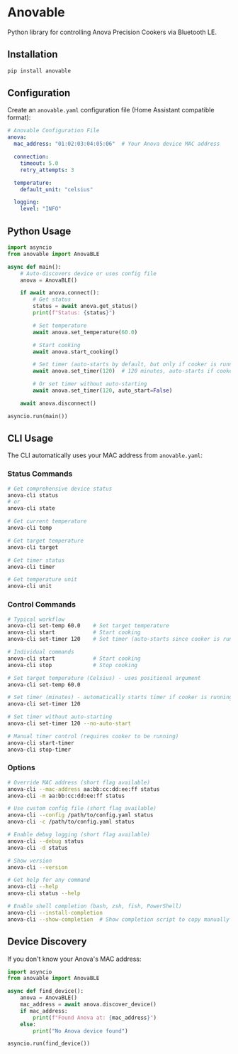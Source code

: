 # Anovable

Python library for controlling Anova Precision Cookers via Bluetooth LE.

## Installation

```bash
pip install anovable
```

## Configuration

Create an `anovable.yaml` configuration file (Home Assistant compatible format):

```yaml
# Anovable Configuration File
anova:
  mac_address: "01:02:03:04:05:06"  # Your Anova device MAC address

  connection:
    timeout: 5.0
    retry_attempts: 3

  temperature:
    default_unit: "celsius"

  logging:
    level: "INFO"
```

## Python Usage

```python
import asyncio
from anovable import AnovaBLE

async def main():
    # Auto-discovers device or uses config file
    anova = AnovaBLE()

    if await anova.connect():
        # Get status
        status = await anova.get_status()
        print(f"Status: {status}")

        # Set temperature
        await anova.set_temperature(60.0)

        # Start cooking
        await anova.start_cooking()

        # Set timer (auto-starts by default, but only if cooker is running)
        await anova.set_timer(120)  # 120 minutes, auto-starts if cooker running

        # Or set timer without auto-starting
        await anova.set_timer(120, auto_start=False)

    await anova.disconnect()

asyncio.run(main())
```

## CLI Usage

The CLI automatically uses your MAC address from `anovable.yaml`:

### Status Commands
```bash
# Get comprehensive device status
anova-cli status
# or
anova-cli state

# Get current temperature
anova-cli temp

# Get target temperature
anova-cli target

# Get timer status
anova-cli timer

# Get temperature unit
anova-cli unit
```

### Control Commands
```bash
# Typical workflow
anova-cli set-temp 60.0    # Set target temperature
anova-cli start            # Start cooking
anova-cli set-timer 120    # Set timer (auto-starts since cooker is running)

# Individual commands
anova-cli start            # Start cooking
anova-cli stop             # Stop cooking

# Set target temperature (Celsius) - uses positional argument
anova-cli set-temp 60.0

# Set timer (minutes) - automatically starts timer if cooker is running
anova-cli set-timer 120

# Set timer without auto-starting
anova-cli set-timer 120 --no-auto-start

# Manual timer control (requires cooker to be running)
anova-cli start-timer
anova-cli stop-timer
```

### Options
```bash
# Override MAC address (short flag available)
anova-cli --mac-address aa:bb:cc:dd:ee:ff status
anova-cli -m aa:bb:cc:dd:ee:ff status

# Use custom config file (short flag available)
anova-cli --config /path/to/config.yaml status
anova-cli -c /path/to/config.yaml status

# Enable debug logging (short flag available)
anova-cli --debug status
anova-cli -d status

# Show version
anova-cli --version

# Get help for any command
anova-cli --help
anova-cli status --help

# Enable shell completion (bash, zsh, fish, PowerShell)
anova-cli --install-completion
anova-cli --show-completion  # Show completion script to copy manually
```

## Device Discovery

If you don't know your Anova's MAC address:

```python
import asyncio
from anovable import AnovaBLE

async def find_device():
    anova = AnovaBLE()
    mac_address = await anova.discover_device()
    if mac_address:
        print(f"Found Anova at: {mac_address}")
    else:
        print("No Anova device found")

asyncio.run(find_device())
```
